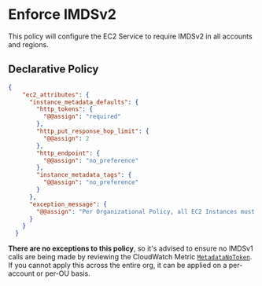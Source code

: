 # Enforce IMDSv2

This policy will configure the EC2 Service to require IMDSv2 in all accounts and regions.

## Declarative Policy
```json
{
    "ec2_attributes": {
      "instance_metadata_defaults": {
        "http_tokens": {
          "@@assign": "required"
        },
        "http_put_response_hop_limit": {
          "@@assign": 2
        },
        "http_endpoint": {
          "@@assign": "no_preference"
        },
        "instance_metadata_tags": {
          "@@assign": "no_preference"
        }
      },
      "exception_message": {
        "@@assign": "Per Organizational Policy, all EC2 Instances must launch with Tokens required with a max hop limit of 2."
      }
    }
  }
```

**There are no exceptions to this policy**, so it's advised to ensure no IMDSv1 calls are being made by reviewing the CloudWatch Metric [`MetadataNoToken`](https://docs.aws.amazon.com/AWSEC2/latest/UserGuide/configuring-instance-metadata-service.html#tools-for-transitioning-to-imdsv2). If you cannot apply this across the entire org, it can be applied on a per-account or per-OU basis.